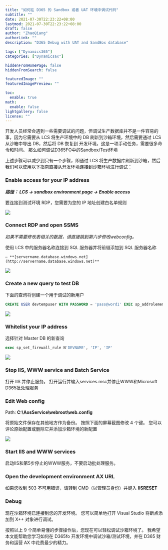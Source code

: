 ```yaml
---
title: "如何在 D365 的 Sandbox 或者 UAT 环境中调试代码"
subtitle: ""
date: 2021-07-30T22:23:22+08:00
lastmod: 2021-07-30T22:23:22+08:00
draft: false
author: "ZhaoQiang"
authorLink: ""
description: "D365 Debug with UAT and SandBox database"

tags: ["Dynamics365"]
categories: ["Dynamicsax"]

hiddenFromHomePage: false
hiddenFromSearch: false

featuredImage: ""
featuredImagePreview: ""

toc:
  enable: true
math:
  enable: false
lightgallery: false
license: ""
---
```


<!--more-->

开发人员经常会遇到一些需要调试的问题，但调试生产数据库并不是一件容易的事，因为它需要从 LCS 将生产环境中的 DB 刷新到沙箱环境，然后需要通过 LCS 从沙箱中导出 DB，然后将 DB 恢复到 开发环境，这是一项手动任务，需要很多命令和时间。 那么如何调试D365FO中的Sandbox/Test环境

上述步骤可以减少到只有一个步骤，即通过 LCS 将生产数据库刷新到沙箱，然后我们可以使用以下指南直接从开发环境连接到沙箱环境进行调试：

### **Enable access for your IP address**

   ***路径： LCS -> sandbox environment page -> Enable access***

   要连接到测试环境 RDP，您需要为您的 IP 地址创建白名单规则

   ![](https://nashome-image-bucket.oss-cn-shanghai.aliyuncs.com/PicGo/enable-access.png)

### **Connect RDP and open SSMS** 

   *如果不需要修改表相关的数据，请直接跳到第六步修改webconfig。*

   使用 LCS 中的服务器名称连接到 SQL 服务器并将前缀添加到 SQL 服务器名称

    – **[servername.database.windows.net](http://servername.database.windows.net)**

   ![](https://nashome-image-bucket.oss-cn-shanghai.aliyuncs.com/PicGo/2020-03-11-18_05_35-2020-03-11-17_57_56-CREATE-USER-debuguser-WITH-PASSWORD.docx-Word-Product-Act.png)

### **Create a new query to test DB**

   下面的查询将创建一个用于调试的新用户

   ```sql
   CREATE USER devtempuser WITH PASSWORD = 'pass@word1' EXEC sp_addrolemember 'db_owner', 'devtempuser'
   ```

   ![](https://nashome-image-bucket.oss-cn-shanghai.aliyuncs.com/PicGo/2020-03-11-18_13_22-CREATE-USER-debuguser-WITH-PASSWORD.docx-Word-Product-Activation-Failed.png)

### **Whitelist your IP address** 

   选择针对 Master DB 的新查询

   ```sql
   exec sp_set_firewall_rule N'DEVNAME', 'IP', 'IP'
   ```

   ![](https://nashome-image-bucket.oss-cn-shanghai.aliyuncs.com/PicGo/2020-03-11-18_15_08-CREATE-USER-debuguser-WITH-PASSWORD.docx-Word-Product-Activation-Failed.png)

### **Stop IIS, WWW service and Batch Service** 

   打开 IIS 并停止服务。 打开运行并输入services.msc并停止WWW和Microsoft D365批处理服务

### **Edit Web config** 

   Path: **C:\AosService\webroot\web.config**  

   将原始文件保存在其他地方作为备份。 按照下面的屏幕截图修改 4 个键。 您可以评论原始配置或删除它并添加沙箱环境的新配置

   ![](https://nashome-image-bucket.oss-cn-shanghai.aliyuncs.com/PicGo/2020-03-11-18_24_34-_C__AOSService_webroot_web.config-Notepad.png)

### **Start IIS and WWW services** 

   启动IIS和第5步停止的WWW服务，不要启动批处理服务。

### **Open the development environment AX URL** 

   如果您收到 503 不可用错误，请转到 CMD（以管理员身份）并键入 **IISRESET**

### **Debug**

   现在沙箱环境已连接到您的开发环境。 您可以简单地打开 Visual Studio 将断点添加到 X++ 对象进行调试。

按照以上 9 个简单易懂的步骤操作后，您现在可以轻松调试沙箱环境了。 我希望本文能帮助您学习如何在 D365fo 开发环境中调试沙箱/测试环境，并在 D365 财务和运营 AX 中花费最少的精力。
